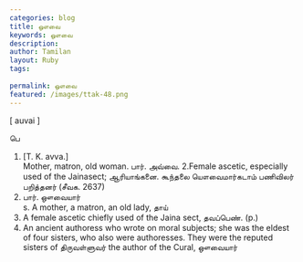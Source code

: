 ```yaml
---
categories: blog
title: ஔவை
keywords: ஔவை
description: 
author: Tamilan
layout: Ruby
tags: 
 
permalink: ஔவை
featured: /images/ttak-48.png
---
```

  
[ auvai ]  
  
பெ  
1. [T. K. avva.]  
Mother, matron, old woman. பார். அவ்வை. 2.Female ascetic, especially used of the Jainasect; ஆரியாங்கனை. கூந்தலை யௌவைமார்கடாம் பணிவிலர் பறித்தனர் (சீவக. 2637)  
3. பார். ஔவையார்  
s. A mother, a matron, an old lady, தாய்  
2. A female ascetic chiefly used of the Jaina sect, தவப்பெண். (p.)  
3. An ancient authoress who wrote on moral subjects; she was the eldest of four sisters, who also were authoresses. They were the reputed sisters of திருவள்ளுவர் the author of the Cural, ஔவையார்